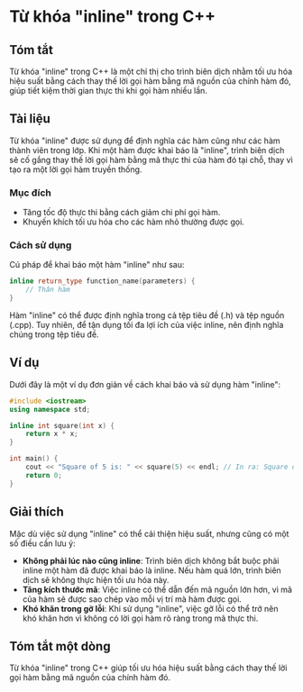 <!--
Meta Description: # Từ khóa "inline" trong C++ ## Tóm tắt Từ khóa "inline" trong C++ là một chỉ thị cho trình biên dịch nhằm tối ưu hóa hiệu suất bằng cách thay thế lời...
Meta Keywords: hàm, inline, gọi, trong, một
-->

# Từ khóa "inline" trong C++

## Tóm tắt
Từ khóa "inline" trong C++ là một chỉ thị cho trình biên dịch nhằm tối ưu hóa hiệu suất bằng cách thay thế lời gọi hàm bằng mã nguồn của chính hàm đó, giúp tiết kiệm thời gian thực thi khi gọi hàm nhiều lần.

## Tài liệu
Từ khóa "inline" được sử dụng để định nghĩa các hàm cũng như các hàm thành viên trong lớp. Khi một hàm được khai báo là "inline", trình biên dịch sẽ cố gắng thay thế lời gọi hàm bằng mã thực thi của hàm đó tại chỗ, thay vì tạo ra một lời gọi hàm truyền thống. 

### Mục đích
- Tăng tốc độ thực thi bằng cách giảm chi phí gọi hàm.
- Khuyến khích tối ưu hóa cho các hàm nhỏ thường được gọi.

### Cách sử dụng
Cú pháp để khai báo một hàm "inline" như sau:
```cpp
inline return_type function_name(parameters) {
    // Thân hàm
}
```
Hàm "inline" có thể được định nghĩa trong cả tệp tiêu đề (.h) và tệp nguồn (.cpp). Tuy nhiên, để tận dụng tối đa lợi ích của việc inline, nên định nghĩa chúng trong tệp tiêu đề.

## Ví dụ
Dưới đây là một ví dụ đơn giản về cách khai báo và sử dụng hàm "inline":

```cpp
#include <iostream>
using namespace std;

inline int square(int x) {
    return x * x;
}

int main() {
    cout << "Square of 5 is: " << square(5) << endl; // In ra: Square of 5 is: 25
    return 0;
}
```

## Giải thích
Mặc dù việc sử dụng "inline" có thể cải thiện hiệu suất, nhưng cũng có một số điều cần lưu ý:
- **Không phải lúc nào cũng inline**: Trình biên dịch không bắt buộc phải inline một hàm đã được khai báo là inline. Nếu hàm quá lớn, trình biên dịch sẽ không thực hiện tối ưu hóa này.
- **Tăng kích thước mã**: Việc inline có thể dẫn đến mã nguồn lớn hơn, vì mã của hàm sẽ được sao chép vào mỗi vị trí mà hàm được gọi.
- **Khó khăn trong gỡ lỗi**: Khi sử dụng "inline", việc gỡ lỗi có thể trở nên khó khăn hơn vì không có lời gọi hàm rõ ràng trong mã thực thi.

## Tóm tắt một dòng
Từ khóa "inline" trong C++ giúp tối ưu hóa hiệu suất bằng cách thay thế lời gọi hàm bằng mã nguồn của chính hàm đó.